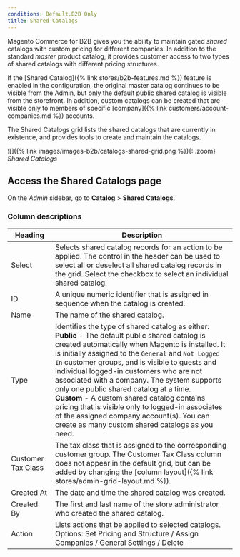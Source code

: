 ```yaml
---
conditions: Default.B2B Only
title: Shared Catalogs
---
```


Magento Commerce for B2B gives you the ability to maintain gated _shared_ catalogs with custom pricing for different companies. In addition to the standard _master_ product catalog, it provides customer access to two types of shared catalogs with different pricing structures.

If the [Shared Catalog]({% link stores/b2b-features.md %}) feature is enabled in the configuration, the original master catalog continues to be visible from the Admin, but only the default public shared catalog is visible from the storefront. In addition, custom catalogs can be created that are visible only to members of specific [company]({% link customers/account-companies.md %}) accounts.

The Shared Catalogs grid lists the shared catalogs that are currently in existence, and provides tools to create and maintain the catalogs.

![]({% link images/images-b2b/catalogs-shared-grid.png %}){: .zoom}
*Shared Catalogs*

## Access the Shared Catalogs page

On the _Admin_ sidebar, go to **Catalog** > **Shared Catalogs**.

### Column descriptions

|Heading|Description|
|--- |--- |
|Select|Selects shared catalog records for an action to be applied. The control in the header can be used to select all or deselect all shared catalog records in the grid. Select the checkbox to select an individual shared catalog.|
|ID|A unique numeric identifier that is assigned in sequence when the catalog is created.|
|Name|The name of the shared catalog.|
|Type|Identifies the type of shared catalog as either: <br/>**Public** - The default public shared catalog is created automatically when Magento is installed. It is initially assigned to the `General` and `Not Logged In` customer groups, and is visible to guests and individual logged-in customers who are not associated with a company. The system supports only one public shared catalog at a time. <br/>**Custom** - A custom shared catalog contains pricing that is visible only to logged-in associates of the assigned company account(s). You can create as many custom shared catalogs as you need.|
|Customer Tax Class|The tax class that is assigned to the corresponding customer group. The Customer Tax Class column does not appear in the default grid, but can be added by changing the [column layout]({% link stores/admin-grid-layout.md %}).|
|Created At|The date and time the shared catalog was created.|
|Created By|The first and last name of the store administrator who created the shared catalog.|
|Action|Lists actions that be applied to selected catalogs. Options: Set Pricing and Structure / Assign Companies / General Settings / Delete|

